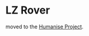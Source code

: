 # LZ Rover

moved to the [Humanise Project](https://github.com/Humanise-Project/humanise-explorer).
